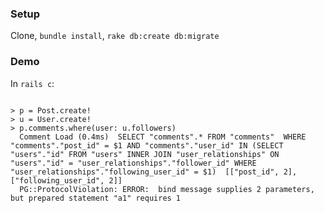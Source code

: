 ### Setup

Clone, `bundle install`, `rake db:create db:migrate`

### Demo

In `rails c`:

```

> p = Post.create!
> u = User.create!
> p.comments.where(user: u.followers)
  Comment Load (0.4ms)  SELECT "comments".* FROM "comments"  WHERE "comments"."post_id" = $1 AND "comments"."user_id" IN (SELECT "users"."id" FROM "users" INNER JOIN "user_relationships" ON "users"."id" = "user_relationships"."follower_id" WHERE "user_relationships"."following_user_id" = $1)  [["post_id", 2], ["following_user_id", 2]]
  PG::ProtocolViolation: ERROR:  bind message supplies 2 parameters, but prepared statement "a1" requires 1
